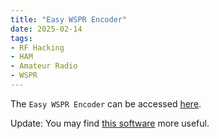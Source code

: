 ```yaml
---
title: "Easy WSPR Encoder"
date: 2025-02-14
tags:
- RF Hacking
- HAM
- Amateur Radio
- WSPR
---
```


The `Easy WSPR Encoder` can be accessed [here](/wspr_encoder.html).

Update: You may find [this software](https://swharden.com/software/wspr-code-generator/) more useful.
